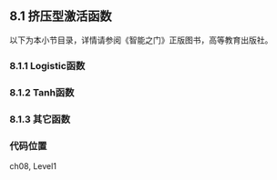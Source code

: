 <!--Copyright © Microsoft Corporation. All rights reserved.
  适用于[License](https://github.com/Microsoft/ai-edu/blob/master/LICENSE.md)版权许可-->

## 8.1 挤压型激活函数

以下为本小节目录，详情请参阅《智能之门》正版图书，高等教育出版社。

### 8.1.1 Logistic函数
### 8.1.2 Tanh函数
### 8.1.3 其它函数
### 代码位置

ch08, Level1
